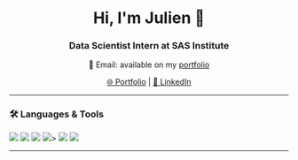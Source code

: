 <h1 align="center">Hi, I'm Julien 👋</h1>
<h3 align="center">Data Scientist Intern at SAS Institute</h3>

<p align="center">
  📧 Email: available on my <a href="https://julien-pham.github.io/portfolio/" target="_blank">portfolio</a>  
</p>

<p align="center">
  <a href="https://julien-pham.github.io/portfolio/" target="_blank">🌐 Portfolio</a> |
  <a href="https://linkedin.com/in/julienpha" target="_blank">💼 LinkedIn</a>
</p>

---

### 🛠️ Languages & Tools

<p align="left">
  <img src="https://img.shields.io/badge/Python-3776AB?style=for-the-badge&logo=python&logoColor=white"/>
  <img src="https://img.shields.io/badge/MATLAB-0076A8?style=for-the-badge&logo=mathworks&logoColor=white"/>
  <img src="https://img.shields.io/badge/SQL-4479A1?style=for-the-badge&logo=postgresql&logoColor=white"/
  <img src="https://img.shields.io/badge/R-276DC3?style=for-the-badge&logo=r&logoColor=white"/>
  <img src="https://img.shields.io/badge/SAS-0378A6?style=for-the-badge&logo=sas&logoColor=white"/>>
  <img src="https://img.shields.io/badge/Spark-E25A1C?style=for-the-badge&logo=apache-spark&logoColor=white"/>
  <img src="https://img.shields.io/badge/VBA-8679A1?style=for-the-badge"/>
</p>

---
